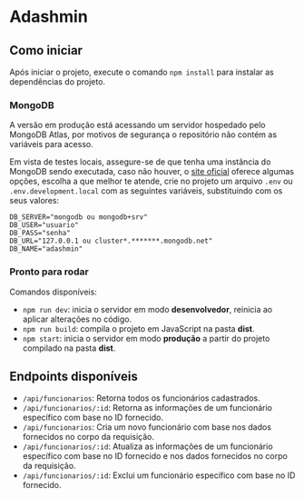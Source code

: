 # Adashmin

## Como iniciar

Após iniciar o projeto, execute o comando `npm install` para instalar as dependências do projeto.

### MongoDB

A versão em produção está acessando um servidor hospedado pelo MongoDB Atlas, por motivos de segurança o repositório não contém as variáveis para acesso.

Em vista de testes locais, assegure-se de que tenha uma instância do MongoDB sendo executada, caso não houver, o [site oficial](https://www.mongodb.com/pt-br) oferece algumas opções, escolha a que melhor te atende, crie no projeto um arquivo `.env` ou `.env.development.local` com as seguintes variáveis, substituindo com os seus valores:

```Basic
DB_SERVER="mongodb ou mongodb+srv"
DB_USER="usuario"
DB_PASS="senha"
DB_URL="127.0.0.1 ou cluster*.*******.mongodb.net"
DB_NAME="adashmin"
```

### Pronto para rodar

Comandos disponíveis:

- `npm run dev`: inicia o servidor em modo **desenvolvedor**, reinicia ao aplicar alterações no código.
- `npm run build`: compila o projeto em JavaScript na pasta **dist**.
- `npm start`: inicia o servidor em modo **produção** a partir do projeto compilado na pasta **dist**.

## Endpoints disponíveis

- `/api/funcionarios`: Retorna todos os funcionários cadastrados.
- `/api/funcionarios/:id`: Retorna as informações de um funcionário específico com base no ID fornecido.
- `/api/funcionarios`: Cria um novo funcionário com base nos dados fornecidos no corpo da requisição.
- `/api/funcionarios/:id`: Atualiza as informações de um funcionário específico com base no ID fornecido e nos dados fornecidos no corpo da requisição.
- `/api/funcionarios/:id`: Exclui um funcionário específico com base no ID fornecido.
